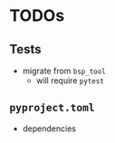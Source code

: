# TODOs

## Tests
 * migrate from `bsp_tool`
   - will require `pytest`


## `pyproject.toml`
 * dependencies
